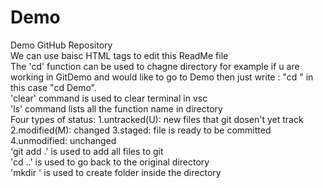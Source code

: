 # Demo
Demo GitHub Repository 
<br>
We can use baisc HTML tags to edit this ReadMe file
<br>
The 'cd' function can be used to chagne directory for example if u are working in GitDemo and would like to go to Demo then just write : "cd <directoryname>" in this case "cd Demo".
<br>
'clear' command is used to clear terminal in vsc 
<br>
'ls' command lists all the function name in directory 
<br>
Four types of status:
1.untracked(U): new files that git dosen't yet track
2.modified(M): changed
3.staged: file is ready to be committed
4.unmodified: unchanged
<br>
'git add .' is used to add all files to git
<br>
'cd ..' is used to go back to the original directory
<br>
'mkdir <foldername>' is used to create folder inside the directory